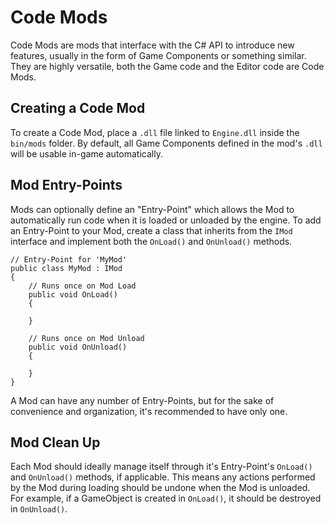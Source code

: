 # Code Mods
Code Mods are mods that interface with the C# API to introduce new features, usually in the form of Game Components or something similar. They are highly versatile, both the Game code and the Editor code are Code Mods.

## Creating a Code Mod
To create a Code Mod, place a `.dll` file linked to `Engine.dll` inside the `bin/mods` folder. By default, all Game Components defined in the mod's `.dll` will be usable in-game automatically.

## Mod Entry-Points
Mods can optionally define an "Entry-Point" which allows the Mod to automatically run code when it is loaded or unloaded by the engine. To add an Entry-Point to your Mod, create a class that inherits from the `IMod` interface and implement both the `OnLoad()` and `OnUnload()` methods.

``` CSharp
// Entry-Point for 'MyMod'
public class MyMod : IMod
{
    // Runs once on Mod Load
    public void OnLoad()
    {

    }

    // Runs once on Mod Unload
    public void OnUnload()
    {

    }
}
```

A Mod can have any number of Entry-Points, but for the sake of convenience and organization, it's recommended to have only one.

## Mod Clean Up
Each Mod should ideally manage itself through it's Entry-Point's `OnLoad()` and `OnUnload()` methods, if applicable. This means any actions performed by the Mod during loading should be undone when the Mod is unloaded. For example, if a GameObject is created in `OnLoad()`, it should be destroyed in `OnUnload()`.